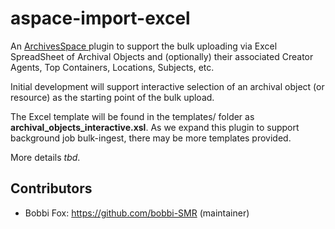 # aspace-import-excel
An [ArchivesSpace ](http://archivesspace.org/ "ArchivesSpace") plugin to support the bulk uploading via Excel SpreadSheet of Archival Objects and (optionally) their associated Creator Agents, Top Containers, Locations, Subjects, etc.

Initial development will support interactive selection of an archival object (or resource) as the starting point of the bulk upload.  

The Excel template will be found in the templates/ folder as **archival_objects_interactive.xsl**.  As we expand this plugin to support background job bulk-ingest, there may be more templates provided.

More details *tbd*.

## Contributors

* Bobbi Fox: https://github.com/bobbi-SMR (maintainer)

